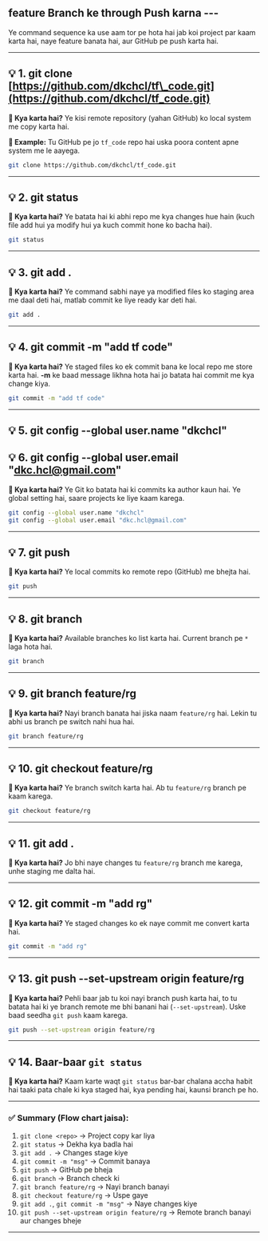 ## feature Branch ke through Push karna ---

Ye command sequence ka use aam tor pe hota hai jab koi project par kaam karta hai, naye feature banata hai, aur GitHub pe push karta hai.

---

## 💡 **1. git clone [https://github.com/dkchcl/tf\_code.git](https://github.com/dkchcl/tf_code.git)**

**📌 Kya karta hai?**
Ye kisi remote repository (yahan GitHub) ko local system me copy karta hai.

**🧠 Example:**
Tu GitHub pe jo `tf_code` repo hai uska poora content apne system me le aayega.

```bash
git clone https://github.com/dkchcl/tf_code.git
```

---

## 💡 **2. git status**

**📌 Kya karta hai?**
Ye batata hai ki abhi repo me kya changes hue hain (kuch file add hui ya modify hui ya kuch commit hone ko bacha hai).

```bash
git status
```

---

## 💡 **3. git add .**

**📌 Kya karta hai?**
Ye command sabhi naye ya modified files ko staging area me daal deti hai, matlab commit ke liye ready kar deti hai.

```bash
git add .
```

---

## 💡 **4. git commit -m "add tf code"**

**📌 Kya karta hai?**
Ye staged files ko ek commit bana ke local repo me store karta hai.
**-m** ke baad message likhna hota hai jo batata hai commit me kya change kiya.

```bash
git commit -m "add tf code"
```

---

## 💡 **5. git config --global user.name "dkchcl"**

## 💡 **6. git config --global user.email "[dkc.hcl@gmail.com](mailto:dkc.hcl@gmail.com)"**

**📌 Kya karta hai?**
Ye Git ko batata hai ki commits ka author kaun hai. Ye global setting hai, saare projects ke liye kaam karega.

```bash
git config --global user.name "dkchcl"
git config --global user.email "dkc.hcl@gmail.com"
```

---

## 💡 **7. git push**

**📌 Kya karta hai?**
Ye local commits ko remote repo (GitHub) me bhejta hai.

```bash
git push
```

---

## 💡 **8. git branch**

**📌 Kya karta hai?**
Available branches ko list karta hai. Current branch pe `*` laga hota hai.

```bash
git branch
```

---

## 💡 **9. git branch feature/rg**

**📌 Kya karta hai?**
Nayi branch banata hai jiska naam `feature/rg` hai. Lekin tu abhi us branch pe switch nahi hua hai.

```bash
git branch feature/rg
```

---

## 💡 **10. git checkout feature/rg**

**📌 Kya karta hai?**
Ye branch switch karta hai. Ab tu `feature/rg` branch pe kaam karega.

```bash
git checkout feature/rg
```

---

## 💡 **11. git add .**

**📌 Kya karta hai?**
Jo bhi naye changes tu `feature/rg` branch me karega, unhe staging me dalta hai.

---

## 💡 **12. git commit -m "add rg"**

**📌 Kya karta hai?**
Ye staged changes ko ek naye commit me convert karta hai.

```bash
git commit -m "add rg"
```

---

## 💡 **13. git push --set-upstream origin feature/rg**

**📌 Kya karta hai?**
Pehli baar jab tu koi nayi branch push karta hai, to tu batata hai ki ye branch remote me bhi banani hai (`--set-upstream`). Uske baad seedha `git push` kaam karega.

```bash
git push --set-upstream origin feature/rg
```

---

## 💡 **14. Baar-baar `git status`**

**📌 Kya karta hai?**
Kaam karte waqt `git status` bar-bar chalana accha habit hai taaki pata chale ki kya staged hai, kya pending hai, kaunsi branch pe ho.

---

### ✅ **Summary (Flow chart jaisa):**

1. `git clone <repo>` → Project copy kar liya
2. `git status` → Dekha kya badla hai
3. `git add .` → Changes stage kiye
4. `git commit -m "msg"` → Commit banaya
5. `git push` → GitHub pe bheja
6. `git branch` → Branch check ki
7. `git branch feature/rg` → Nayi branch banayi
8. `git checkout feature/rg` → Uspe gaye
9. `git add .`, `git commit -m "msg"` → Naye changes kiye
10. `git push --set-upstream origin feature/rg` → Remote branch banayi aur changes bheje

---


